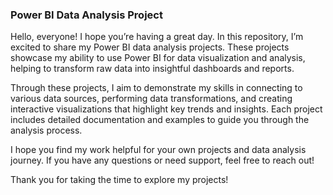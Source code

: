 ### Power BI Data Analysis Project

Hello, everyone! I hope you’re having a great day. In this repository, I’m excited to share my Power BI data analysis projects. These projects showcase my ability to use Power BI for data visualization and analysis, helping to transform raw data into insightful dashboards and reports.

Through these projects, I aim to demonstrate my skills in connecting to various data sources, performing data transformations, and creating interactive visualizations that highlight key trends and insights. Each project includes detailed documentation and examples to guide you through the analysis process.

I hope you find my work helpful for your own projects and data analysis journey. If you have any questions or need support, feel free to reach out!

Thank you for taking the time to explore my projects!
